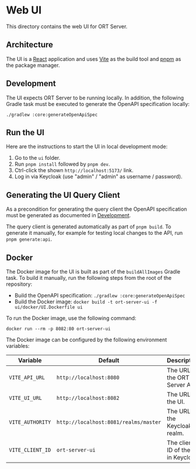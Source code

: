 # Web UI

This directory contains the web UI for ORT Server.

## Architecture

The UI is a [React](https://react.dev/) application and uses [Vite](https://vitejs.dev/) as the
build tool and [pnpm](https://pnpm.io/) as the package manager.

## Development

The UI expects ORT Server to be running locally.
In addition, the following Gradle task must be executed to generate the OpenAPI specification locally:

```shell
./gradlew :core:generateOpenApiSpec
```

## Run the UI

Here are the instructions to start the UI in local development mode:

1. Go to the `ui` folder.
2. Run `pnpm install` followed by `pnpm dev`.
3. Ctrl-click the shown `http://localhost:5173/` link.
4. Log in via Keycloak (use "admin" / "admin" as username / password).

## Generating the UI Query Client

As a precondition for generating the query client the OpenAPI specification must be generated as documented in
[Development](#development).

The query client is generated automatically as part of `pnpm build`.
To generate it manually, for example for testing local changes to the API, run `pnpm generate:api`.

## Docker

The Docker image for the UI is built as part of the `buildAllImages` Gradle task.
To build it manually, run the following steps from the root of the repository:

- Build the OpenAPI specification: `./gradlew :core:generateOpenApiSpec`
- Build the Docker image: `docker build -t ort-server-ui -f ui/docker/UI.Dockerfile ui`

To run the Docker image, use the following command:

```shell
docker run --rm -p 8082:80 ort-server-ui
```

The Docker image can be configured by the following environment variables:

| Variable         | Default                               | Description                          |
| ---------------- | ------------------------------------- | ------------------------------------ |
| `VITE_API_URL`   | `http://localhost:8080`               | The URL of the ORT Server API.       |
| `VITE_UI_URL`    | `http://localhost:8082`               | The URL of the UI.                   |
| `VITE_AUTHORITY` | `http://localhost:8081/realms/master` | The URL of the Keycloak realm.       |
| `VITE_CLIENT_ID` | `ort-server-ui`                       | The client ID of the UI in Keycloak. |
